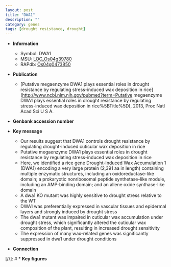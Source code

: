 ```yaml
---
layout: post
title: "DWA1"
description: ""
category: genes
tags: [drought resistance, drought]
---
```


* **Information**  
    + Symbol: DWA1  
    + MSU: [LOC_Os04g39780](http://rice.uga.edu/cgi-bin/ORF_infopage.cgi?orf=LOC_Os04g39780)  
    + RAPdb: [Os04g0473850](https://rapdb.dna.affrc.go.jp/locus/?name=Os04g0473850)  

* **Publication**  
    + [Putative megaenzyme DWA1 plays essential roles in drought resistance by regulating stress-induced wax deposition in rice](http://www.ncbi.nlm.nih.gov/pubmed?term=Putative megaenzyme DWA1 plays essential roles in drought resistance by regulating stress-induced wax deposition in rice%5BTitle%5D), 2013, Proc Natl Acad Sci U S A.

* **Genbank accession number**  

* **Key message**  
    + Our results suggest that DWA1 controls drought resistance by regulating drought-induced cuticular wax deposition in rice
    + Putative megaenzyme DWA1 plays essential roles in drought resistance by regulating stress-induced wax deposition in rice
    + Here, we identified a rice gene Drought-Induced Wax Accumulation 1 (DWA1) encoding a very large protein (2,391 aa in length) containing multiple enzymatic structures, including an oxidoreductase-like domain; a prokaryotic nonribosomal peptide synthetase-like module, including an AMP-binding domain; and an allene oxide synthase-like domain
    + A dwa1 KO mutant was highly sensitive to drought stress relative to the WT
    + DWA1 was preferentially expressed in vascular tissues and epidermal layers and strongly induced by drought stress
    + The dwa1 mutant was impaired in cuticular wax accumulation under drought stress, which significantly altered the cuticular wax composition of the plant, resulting in increased drought sensitivity
    + The expression of many wax-related genes was significantly suppressed in dwa1 under drought conditions

* **Connection**  

[//]: # * **Key figures**  


